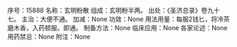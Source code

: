 序号：15888
名称：玄明粉散
组成：玄明粉半两。
出处：《圣济总录》卷九十七。
主治：大便不通。
加减：None
功效：None
用法用量：每服2钱匕，将冷茶磨木香，入药顿服。即通。
制备方法：None
临床应用：None
各家论述：None
用药禁忌：None
附注：None

